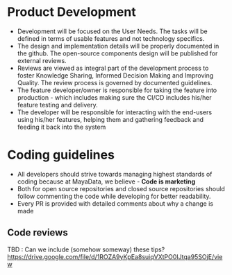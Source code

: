 # Product Development

- Development will be focused on the User Needs. The tasks will be defined in terms of usable features and not technology specifics.
- The design and implementation details will be properly documented in the github. The open-source components design will be published for external reviews.
- Reviews are viewed as integral part of the development process to foster  Knowledge Sharing, Informed Decision Making and Improving Quality. The review process is governed by documented guidelines.
- The feature developer/owner is responsible for taking the feature into production - which includes making sure the CI/CD includes his/her feature testing and delivery. 
- The developer will be responsible for interacting with the end-users using his/her features, helping them and gathering feedback and feeding it back into the system

# Coding guidelines

- All developers should strive towards managing highest standards of coding because at MayaData, we believe - **Code is marketing**
- Both for open source repositories and closed source repositories should follow commenting the code while developing for better readability.
- Every PR is provided with detailed comments about why a change is made

## Code reviews

TBD : Can we include (somehow someway) these tips? https://drive.google.com/file/d/1ROZA9yKpEa8suiqVXtPO0IJtqa95SOjE/view

